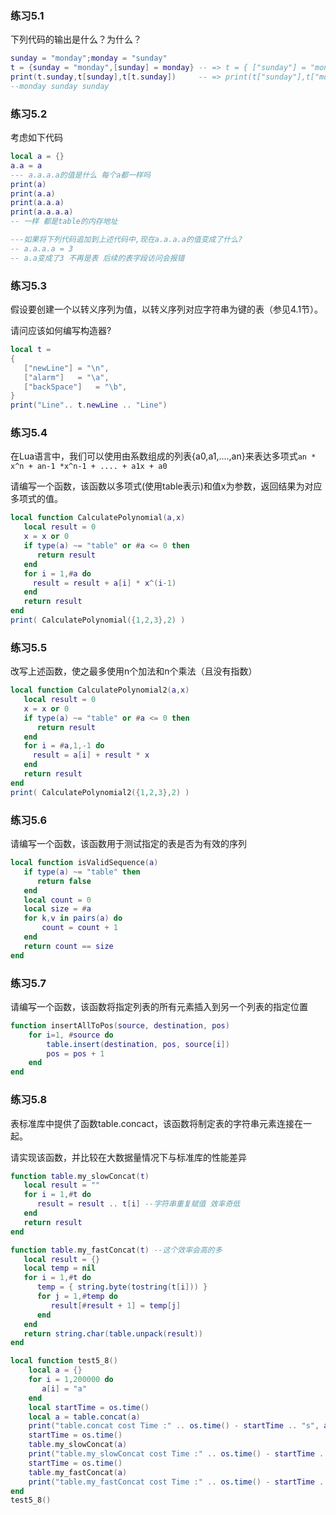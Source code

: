 

### 练习5.1

下列代码的输出是什么？为什么？
```lua
sunday = "monday";monday = "sunday"
t = {sunday = "monday",[sunday] = monday} -- => t = { ["sunday"] = "monday" , ["monday"] = "sunday" }
print(t.sunday,t[sunday],t[t.sunday])     -- => print(t["sunday"],t["monday"],t["monday"])
--monday sunday sunday
```

### 练习5.2

考虑如下代码

```lua
local a = {}
a.a = a
--- a.a.a.a的值是什么 每个a都一样吗
print(a)
print(a.a)
print(a.a.a)
print(a.a.a.a)
-- 一样 都是table的内存地址

---如果将下列代码追加到上述代码中,现在a.a.a.a的值变成了什么?
-- a.a.a.a = 3 
-- a.a变成了3 不再是表 后续的表字段访问会报错
```


### 练习5.3

假设要创建一个以转义序列为值，以转义序列对应字符串为键的表（参见4.1节）。

请问应该如何编写构造器?

```lua
local t = 
{
   ["newLine"] = "\n",
   ["alarm"]   = "\a",
   ["backSpace"]   = "\b",
}
print("Line".. t.newLine .. "Line")
```

### 练习5.4

在Lua语言中，我们可以使用由系数组成的列表{a0,a1,....,an}来表达多项式`an * x^n + an-1 *x^n-1 + .... + a1x + a0`

请编写一个函数，该函数以多项式(使用table表示)和值x为参数，返回结果为对应多项式的值。

```lua
local function CalculatePolynomial(a,x)
   local result = 0
   x = x or 0
   if type(a) ~= "table" or #a <= 0 then
      return result
   end
   for i = 1,#a do
     result = result + a[i] * x^(i-1)
   end
   return result
end
print( CalculatePolynomial({1,2,3},2) )
```

### 练习5.5

改写上述函数，使之最多使用n个加法和n个乘法（且没有指数）

```lua
local function CalculatePolynomial2(a,x)
   local result = 0
   x = x or 0
   if type(a) ~= "table" or #a <= 0 then
      return result
   end
   for i = #a,1,-1 do
     result = a[i] + result * x
   end
   return result
end
print( CalculatePolynomial2({1,2,3},2) )
```

### 练习5.6

请编写一个函数，该函数用于测试指定的表是否为有效的序列

```lua
local function isValidSequence(a)
   if type(a) ~= "table" then
      return false
   end
   local count = 0
   local size = #a
   for k,v in pairs(a) do
       count = count + 1
   end
   return count == size
end
```

### 练习5.7

请编写一个函数，该函数将指定列表的所有元素插入到另一个列表的指定位置

```lua
function insertAllToPos(source, destination, pos)
	for i=1, #source do
		table.insert(destination, pos, source[i])
		pos = pos + 1
	end
end
```

### 练习5.8

表标准库中提供了函数table.concact，该函数将制定表的字符串元素连接在一起。

请实现该函数，并比较在大数据量情况下与标准库的性能差异

```lua
function table.my_slowConcat(t)
   local result = ""
   for i = 1,#t do
      result = result .. t[i] --字符串重复赋值 效率奇低
   end
   return result
end

function table.my_fastConcat(t) --这个效率会高的多
   local result = {}
   local temp = nil
   for i = 1,#t do
      temp = { string.byte(tostring(t[i])) } 
      for j = 1,#temp do
	     result[#result + 1] = temp[j]
	  end
   end
   return string.char(table.unpack(result))
end

local function test5_8()
    local a = {}
    for i = 1,200000 do
       a[i] = "a"
    end
    local startTime = os.time()
    local a = table.concat(a)
    print("table.concat cost Time :" .. os.time() - startTime .. "s", a)
    startTime = os.time()
    table.my_slowConcat(a)
    print("table.my_slowConcat cost Time :" .. os.time() - startTime .. "s")
    startTime = os.time()
    table.my_fastConcat(a)
    print("table.my_fastConcat cost Time :" .. os.time() - startTime .. "s")
end
test5_8()
```
